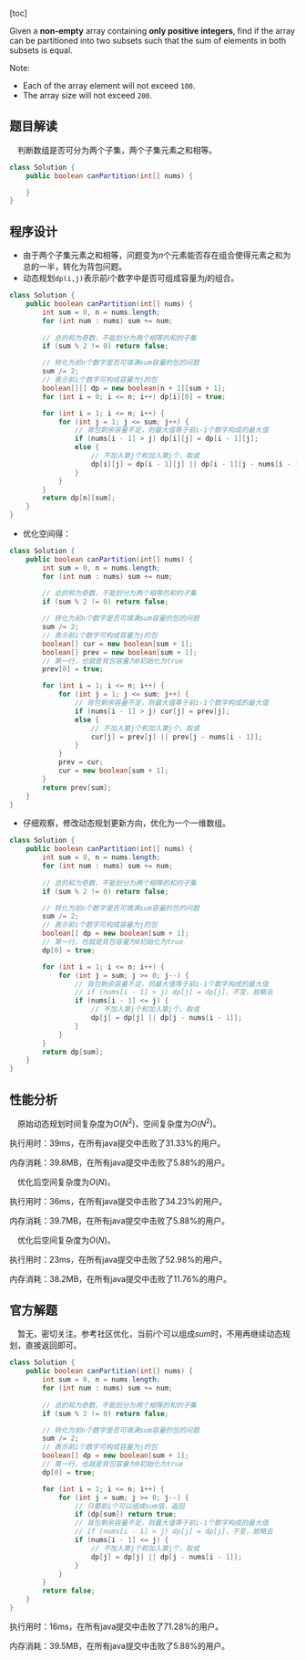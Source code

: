 [toc]

Given a **non-empty** array containing **only positive integers**, find if the array can be partitioned into two subsets such that the sum of elements in both subsets is equal.



Note:

* Each of the array element will not exceed `100`.
* The array size will not exceed `200`.



## 题目解读

&emsp;判断数组是否可分为两个子集，两个子集元素之和相等。

```java
class Solution {
    public boolean canPartition(int[] nums) {

    }
}
```

## 程序设计

* 由于两个子集元素之和相等，问题变为$n$个元素能否存在组合使得元素之和为总的一半，转化为背包问题。
* 动态规划`dp(i,j)`表示前$i$个数字中是否可组成容量为$j$的组合。


```java
class Solution {
    public boolean canPartition(int[] nums) {
        int sum = 0, n = nums.length;
        for (int num : nums) sum += num;
        
        // 总的和为奇数，不能划分为两个相等的和的子集
        if (sum % 2 != 0) return false;

        // 转化为前n个数字是否可填满sum容量的包的问题
        sum /= 2;
        // 表示前i个数字可构成容量为j的包
        boolean[][] dp = new boolean[n + 1][sum + 1];
        for (int i = 0; i <= n; i++) dp[i][0] = true;

        for (int i = 1; i <= n; i++) {
            for (int j = 1; j <= sum; j++) {
                // 背包剩余容量不足，则最大值等于前i-1个数字构成的最大值
                if (nums[i - 1] > j) dp[i][j] = dp[i - 1][j];
                else {
                    // 不加入第j个和加入第j个，取或
                    dp[i][j] = dp[i - 1][j] || dp[i - 1][j - nums[i - 1]];
                }
            }
        }
        return dp[n][sum];
    }
}
```

* 优化空间得：

```java
class Solution {
    public boolean canPartition(int[] nums) {
        int sum = 0, n = nums.length;
        for (int num : nums) sum += num;
        
        // 总的和为奇数，不能划分为两个相等的和的子集
        if (sum % 2 != 0) return false;

        // 转化为前n个数字是否可填满sum容量的包的问题
        sum /= 2;
        // 表示前i个数字可构成容量为j的包
        boolean[] cur = new boolean[sum + 1];
        boolean[] prev = new boolean[sum + 1];
        // 第一行，也就是背包容量为0初始化为true
        prev[0] = true;

        for (int i = 1; i <= n; i++) {
            for (int j = 1; j <= sum; j++) {
                // 背包剩余容量不足，则最大值等于前i-1个数字构成的最大值
                if (nums[i - 1] > j) cur[j] = prev[j];
                else {
                    // 不加入第j个和加入第j个，取或
                    cur[j] = prev[j] || prev[j - nums[i - 1]];
                }
            }
            prev = cur;
            cur = new boolean[sum + 1];
        }
        return prev[sum];
    }
}
```

* 仔细观察，修改动态规划更新方向，优化为一个一维数组。

```java
class Solution {
    public boolean canPartition(int[] nums) {
        int sum = 0, n = nums.length;
        for (int num : nums) sum += num;
        
        // 总的和为奇数，不能划分为两个相等的和的子集
        if (sum % 2 != 0) return false;

        // 转化为前n个数字是否可填满sum容量的包的问题
        sum /= 2;
        // 表示前i个数字可构成容量为j的包
        boolean[] dp = new boolean[sum + 1];
        // 第一行，也就是背包容量为0初始化为true
        dp[0] = true;

        for (int i = 1; i <= n; i++) {
            for (int j = sum; j >= 0; j--) {
                // 背包剩余容量不足，则最大值等于前i-1个数字构成的最大值
                // if (nums[i - 1] > j) dp[j] = dp[j]，不变，故略去
                if (nums[i - 1] <= j) {
                    // 不加入第j个和加入第j个，取或
                    dp[j] = dp[j] || dp[j - nums[i - 1]];
                }
            }
        }
        return dp[sum];
    }
}
```

## 性能分析

&emsp;原始动态规划时间复杂度为$O(N^2)$，空间复杂度为$O(N^2)$。

执行用时：39ms，在所有java提交中击败了31.33%的用户。

内存消耗：39.8MB，在所有java提交中击败了5.88%的用户。

&emsp;优化后空间复杂度为$O(N)$。

执行用时：36ms，在所有java提交中击败了34.23%的用户。

内存消耗：39.7MB，在所有java提交中击败了5.88%的用户。

&emsp;优化后空间复杂度为$O(N)$。

执行用时：23ms，在所有java提交中击败了52.98%的用户。

内存消耗：38.2MB，在所有java提交中击败了11.76%的用户。

## 官方解题

&emsp;暂无，密切关注。参考社区优化，当前$i$个可以组成$sum$时，不用再继续动态规划，直接返回即可。

```java
class Solution {
    public boolean canPartition(int[] nums) {
        int sum = 0, n = nums.length;
        for (int num : nums) sum += num;
        
        // 总的和为奇数，不能划分为两个相等的和的子集
        if (sum % 2 != 0) return false;

        // 转化为前n个数字是否可填满sum容量的包的问题
        sum /= 2;
        // 表示前i个数字可构成容量为j的包
        boolean[] dp = new boolean[sum + 1];
        // 第一行，也就是背包容量为0初始化为true
        dp[0] = true;

        for (int i = 1; i <= n; i++) {
            for (int j = sum; j >= 0; j--) {
                // 只要前i个可以组成sum值，返回
                if (dp[sum]) return true;
                // 背包剩余容量不足，则最大值等于前i-1个数字构成的最大值
                // if (nums[i - 1] > j) dp[j] = dp[j]，不变，故略去
                if (nums[i - 1] <= j) {
                    // 不加入第j个和加入第j个，取或
                    dp[j] = dp[j] || dp[j - nums[i - 1]];
                }
            }
        }
        return false;
    }
}
```

执行用时：16ms，在所有java提交中击败了71.28%的用户。

内存消耗：39.5MB，在所有java提交中击败了5.88%的用户。
